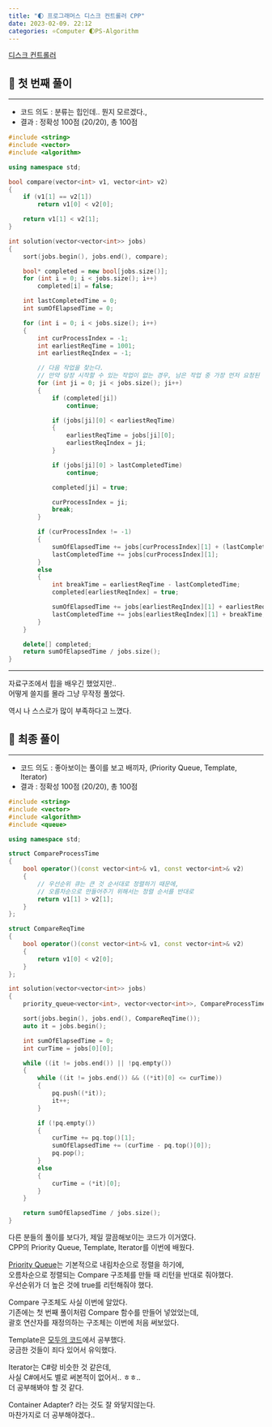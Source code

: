 ```yaml
---
title: "🌓 프로그래머스 디스크 컨트롤러 CPP"
date: 2023-02-09. 22:12
categories: ⭐Computer 🌓PS-Algorithm
---
```


[디스크 컨트롤러](https://school.programmers.co.kr/learn/courses/30/lessons/42627)

## 💎 첫 번째 풀이

---

- 코드 의도 : 분류는 힙인데.. 뭔지 모르겠다.,
- 결과 : 정확성 100점 (20/20), 총 100점

```cpp
#include <string>
#include <vector>
#include <algorithm>

using namespace std;

bool compare(vector<int> v1, vector<int> v2)
{
	if (v1[1] == v2[1])
		return v1[0] < v2[0];

	return v1[1] < v2[1];
}

int solution(vector<vector<int>> jobs)
{
	sort(jobs.begin(), jobs.end(), compare);

	bool* completed = new bool[jobs.size()];
	for (int i = 0; i < jobs.size(); i++)
		completed[i] = false;

	int lastCompletedTime = 0;
	int sumOfElapsedTime = 0;

	for (int i = 0; i < jobs.size(); i++)
	{
		int curProcessIndex = -1;
		int earliestReqTime = 1001;
		int earliestReqIndex = -1;

		// 다음 작업을 찾는다.
		// 만약 당장 시작할 수 있는 작업이 없는 경우, 남은 작업 중 가장 먼저 요청된 작업을 찾는다.
		for (int ji = 0; ji < jobs.size(); ji++)
		{
			if (completed[ji])
				continue;

			if (jobs[ji][0] < earliestReqTime)
			{
				earliestReqTime = jobs[ji][0];
				earliestReqIndex = ji;
			}

			if (jobs[ji][0] > lastCompletedTime)
				continue;

			completed[ji] = true;

			curProcessIndex = ji;
			break;
		}

		if (curProcessIndex != -1)
		{
			sumOfElapsedTime += jobs[curProcessIndex][1] + (lastCompletedTime - jobs[curProcessIndex][0]);
			lastCompletedTime += jobs[curProcessIndex][1];
		}
		else
		{
			int breakTime = earliestReqTime - lastCompletedTime;
			completed[earliestReqIndex] = true;

			sumOfElapsedTime += jobs[earliestReqIndex][1] + earliestReqTime - jobs[earliestReqIndex][0];
			lastCompletedTime += jobs[earliestReqIndex][1] + breakTime;
		}
	}

	delete[] completed;
	return sumOfElapsedTime / jobs.size();
}
```

---

자료구조에서 힙을 배우긴 했었지만..  
어떻게 쓸지를 몰라 그냥 무작정 풀었다.  

역시 나 스스로가 많이 부족하다고 느꼈다.  

## 💎 최종 풀이

---

- 코드 의도 : 좋아보이는 풀이를 보고 배끼자, (Priority Queue, Template, Iterator)
- 결과 : 정확성 100점 (20/20), 총 100점

```cpp
#include <string>
#include <vector>
#include <algorithm>
#include <queue>

using namespace std;

struct CompareProcessTime
{
	bool operator()(const vector<int>& v1, const vector<int>& v2)
	{
		// 우선순위 큐는 큰 것 순서대로 정렬하기 때문에,
		// 오름차순으로 만들어주기 위해서는 정렬 순서를 반대로
		return v1[1] > v2[1];
	}
};

struct CompareReqTime
{
	bool operator()(const vector<int>& v1, const vector<int>& v2)
	{
		return v1[0] < v2[0];
	}
};

int solution(vector<vector<int>> jobs)
{
	priority_queue<vector<int>, vector<vector<int>>, CompareProcessTime> pq;

	sort(jobs.begin(), jobs.end(), CompareReqTime());
	auto it = jobs.begin();

	int sumOfElapsedTime = 0;
	int curTime = jobs[0][0];

	while ((it != jobs.end()) || !pq.empty())
	{
		while ((it != jobs.end()) && ((*it)[0] <= curTime))
		{
			pq.push((*it));
			it++;
		}

		if (!pq.empty())
		{
			curTime += pq.top()[1];
			sumOfElapsedTime += (curTime - pq.top()[0]);
			pq.pop();
		}
		else
		{
			curTime = (*it)[0];
		}
	}

	return sumOfElapsedTime / jobs.size();
}
```

다른 분들의 풀이를 보다가, 제일 깔끔해보이는 코드가 이거였다.  
CPP의 Priority Queue, Template, Iterator를 이번에 배웠다.  

[Priority Queue](https://en.cppreference.com/w/cpp/container/priority_queue)는 기본적으로 내림차순으로 정렬을 하기에,  
오름차순으로 정렬되는 Compare 구조체를 만들 때 리턴을 반대로 줘야했다.  
우선순위가 더 높은 것에 true를 리턴해줘야 했다.  

Compare 구조체도 사실 이번에 알았다.  
기존에는 첫 번째 풀이처럼 Compare 함수를 만들어 넣었었는데,  
괄호 연산자를 재정의하는 구조체는 이번에 처음 써보았다.  

Template은 [모두의 코드](https://modoocode.com/219)에서 공부했다.  
궁금한 것들이 죄다 있어서 유익했다.  

Iterator는 C#랑 비슷한 것 같은데,  
사실 C#에서도 별로 써본적이 없어서.. ㅎㅎ..  
더 공부해봐야 할 것 같다.  

Container Adapter? 라는 것도 잘 와닿지않는다.  
마찬가지로 더 공부해야겠다..  
